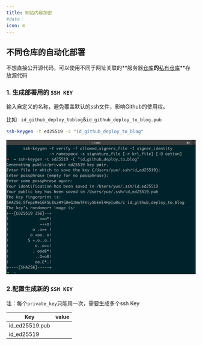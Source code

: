 ```yaml
---
title: 网站内容加密
#date：
icon: m
---
```


## 不同仓库的自动化部署

不想直接公开源代码，可以使用不同于网址关联的**服务器<u>仓库</u>**的**<u>私有仓库</u>**存放源代码

### 1. 生成部署用的 `SSH KEY`

输入自定义的名称，避免覆盖默认的ssh文件，影响Github的使用权。

比如 ` id_github_deploy_toblog`&`id_github_deploy_to_blog.pub`

```bash
ssh-keygen -t ed25519 -c "id_github_deploy_to_blog"
```

![image-20240404170334364](./note2.assets/image-20240404170334364.png)

### 2.配置生成新的 `SSH KEY`

注：每个`private_key`只能用一次，需要生成多个ssh Key

| Key            | value |
| -------------- | ----- |
| id_ed25519.pub |       |
| id_ed25519     |       |

